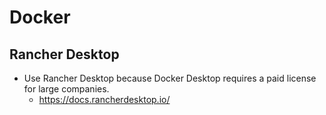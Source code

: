 # Docker

## Rancher Desktop
- Use Rancher Desktop because Docker Desktop requires a paid license for large companies.
  - https://docs.rancherdesktop.io/
